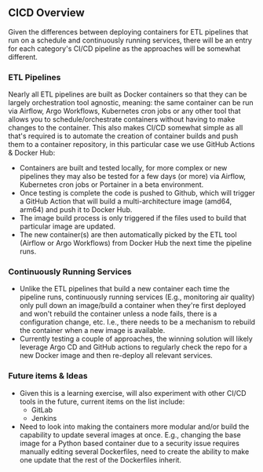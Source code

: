 ## CICD Overview

Given the differences between deploying containers for ETL pipelines that run on a schedule and continuously running services, there will be an entry for each category's CI/CD pipeline as the approaches will be somewhat different. 


### ETL Pipelines

Nearly all ETL pipelines are built as Docker containers so that they can be largely orchestration tool agnostic, meaning: the same container can be run via Airflow, Argo Workflows, Kubernetes cron jobs or any other tool that allows you to schedule/orchestrate containers without having to make changes to the container. This also makes CI/CD somewhat simple as all that's required is to automate the creation of container builds and push them to a container repository, in this particular case we use GitHub Actions & Docker Hub:

* Containers are built and tested locally, for more complex or new pipelines they may also be tested for a few days (or more) via Airflow, Kubernetes cron jobs or Portainer in a beta environment. 
* Once testing is complete the code is pushed to Github, which will trigger a GitHub Action that will build a multi-architecture image (amd64, arm64) and push it to Docker Hub. 
* The image build process is only triggered if the files used to build that particular image are updated.
* The new container(s) are then automatically picked by the ETL tool (Airflow or Argo Workflows) from Docker Hub the next time the pipeline runs. 


### Continuously Running Services 

* Unlike the ETL pipelines that build a new container each time the pipeline runs, continuously running services (E.g., monitoring air quality) only pull down an image/build a container when they're first deployed and won't rebuild the container unless a node fails, there is a configuration change, etc. I.e., there needs to be a mechanism to rebuild the container when a new image is available.
* Currently testing a couple of approaches, the winning solution will likely leverage Argo CD and GitHub actions to regularly check the repo for a new Docker image and then re-deploy all relevant services.


### Future items & Ideas

* Given this is a learning exercise, will also experiment with other CI/CD tools in the future, current items on the list include:
    * GitLab
    * Jenkins
* Need to look into making the containers more modular and/or build the capability to update several images at once. E.g., changing the base image for a Python based container due to a security issue requires manually editing several Dockerfiles, need to create the ability to make one update that the rest of the Dockerfiles inherit.